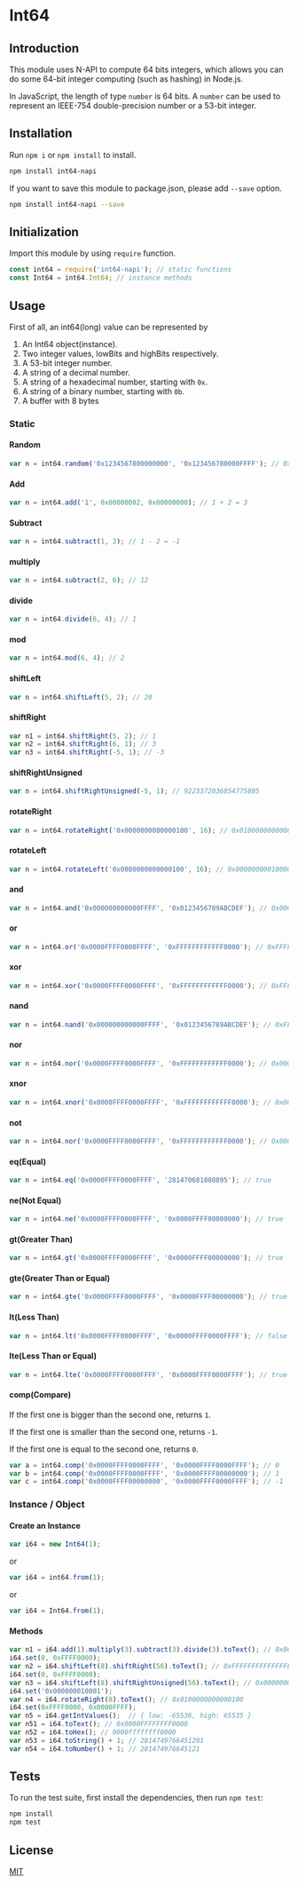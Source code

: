 Int64
=================================

## Introduction

This module uses N-API to compute 64 bits integers, which allows you can do some 64-bit integer computing (such as hashing) in Node.js.

In JavaScript, the length of type `number` is 64 bits. A `number` can be used to represent an IEEE-754 double-precision number or a 53-bit integer.

## Installation

Run `npm i` or `npm install` to install.

```bash
npm install int64-napi
```

If you want to save this module to package.json, please add `--save` option.

```bash
npm install int64-napi --save
```

## Initialization

Import this module by using `require` function.

```javascript
const int64 = require('int64-napi'); // static functions
const Int64 = int64.Int64; // instance methods
```

## Usage

First of all, an int64(long) value can be represented by

1. An Int64 object(instance).
1. Two integer values, lowBits and highBits respectively.
1. A 53-bit integer number.
1. A string of a decimal number.
1. A string of a hexadecimal number, starting with `0x`.
1. A string of a binary number, starting with `0b`.
1. A buffer with 8 bytes


### Static

#### Random

```javascript
var n = int64.random('0x1234567800000000', '0x123456780000FFFF'); // 0x123456780000CE74
```

#### Add

```javascript
var n = int64.add('1', 0x00000002, 0x00000000); // 1 + 2 = 3
```

#### Subtract

```javascript
var n = int64.subtract(1, 2); // 1 - 2 = -1
```

#### multiply

```javascript
var n = int64.subtract(2, 6); // 12
```

#### divide

```javascript
var n = int64.divide(6, 4); // 1
```

#### mod

```javascript
var n = int64.mod(6, 4); // 2
```

#### shiftLeft

```javascript
var n = int64.shiftLeft(5, 2); // 20
```

#### shiftRight

```javascript
var n1 = int64.shiftRight(5, 2); // 1
var n2 = int64.shiftRight(6, 1); // 3
var n3 = int64.shiftRight(-5, 1); // -3
```

#### shiftRightUnsigned

```javascript
var n = int64.shiftRightUnsigned(-5, 1); // 9223372036854775805
```

#### rotateRight

```javascript
var n = int64.rotateRight('0x0000000080000100', 16); // 0x0100000000008000
```

#### rotateLeft

```javascript
var n = int64.rotateLeft('0x0080000000000100', 16); // 0x0000000001000080
```

#### and

```javascript
var n = int64.and('0x000000000000FFFF', '0x0123456789ABCDEF'); // 0x000000000000CDEF
```

#### or

```javascript
var n = int64.or('0x0000FFFF0000FFFF', '0xFFFFFFFFFFFF0000'); // 0xFFFFFFFFFFFFFFFF
```

#### xor

```javascript
var n = int64.xor('0x0000FFFF0000FFFF', '0xFFFFFFFFFFFF0000'); // 0xFFFF0000FFFFFFFF
```

#### nand

```javascript
var n = int64.nand('0x000000000000FFFF', '0x0123456789ABCDEF'); // 0xFFFFFFFFFFFF3210
```

#### nor

```javascript
var n = int64.nor('0x0000FFFF0000FFFF', '0xFFFFFFFFFFFF0000'); // 0x0000000000000000
```

#### xnor

```javascript
var n = int64.xnor('0x0000FFFF0000FFFF', '0xFFFFFFFFFFFF0000'); // 0x0000FFFF00000000
```

#### not

```javascript
var n = int64.nor('0x0000FFFF0000FFFF', '0xFFFFFFFFFFFF0000'); // 0x0000000000000000
```

#### eq(Equal)

```javascript
var n = int64.eq('0x0000FFFF0000FFFF', '281470681808895'); // true
```

#### ne(Not Equal)

```javascript
var n = int64.ne('0x0000FFFF0000FFFF', '0x0000FFFF00000000'); // true
```

#### gt(Greater Than)

```javascript
var n = int64.gt('0x0000FFFF0000FFFF', '0x0000FFFF00000000'); // true
```

#### gte(Greater Than or Equal)

```javascript
var n = int64.gte('0x0000FFFF0000FFFF', '0x0000FFFF00000000'); // true
```

#### lt(Less Than)

```javascript
var n = int64.lt('0x0000FFFF0000FFFF', '0x0000FFFF0000FFFF'); // false
```

#### lte(Less Than or Equal)

```javascript
var n = int64.lte('0x0000FFFF0000FFFF', '0x0000FFFF0000FFFF'); // true
```

#### comp(Compare)

If the first one is bigger than the second one, returns `1`.

If the first one is smaller than the second one, returns `-1`.

If the first one is equal to the second one, returns `0`.

```javascript
var a = int64.comp('0x0000FFFF0000FFFF', '0x0000FFFF0000FFFF'); // 0
var b = int64.comp('0x0000FFFF0000FFFF', '0x0000FFFF00000000'); // 1
var c = int64.comp('0x0000FFFF00000000', '0x0000FFFF0000FFFF'); // -1
```

### Instance / Object

#### Create an Instance

```javascript
var i64 = new Int64(1);
```

or

```javascript
var i64 = int64.from(1);
```

or

```javascript
var i64 = Int64.from(1);
```

#### Methods

```javascript
var n1 = i64.add(1).multiply(3).subtract(3).divide(3).toText(); // 0x0000000000000001
i64.set(0, 0xFFFF0000);
var n2 = i64.shiftLeft(8).shiftRight(56).toText(); // 0xFFFFFFFFFFFFFFFF
i64.set(0, 0xFFFF0000);
var n3 = i64.shiftLeft(8).shiftRightUnsigned(56).toText(); // 0x00000000000000FF
i64.set('0x000000010001');
var n4 = i64.rotateRight(8).toText(); // 0x0100000000000100
i64.set(0xFFFF0000, 0x0000FFFF);
var n5 = i64.getIntValues();  // { low: -65536, high: 65535 }
var n51 = i64.toText(); // 0x0000FFFFFFFF0000
var n52 = i64.toHex(); // 0000ffffffff0000
var n53 = i64.toString() + 1; // 2814749766451201
var n54 = i64.toNumber() + 1; // 281474976645121
```

## Tests

To run the test suite, first install the dependencies, then run `npm test`:

```bash
npm install
npm test
```

## License

[MIT](LICENSE)
